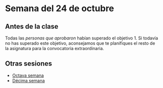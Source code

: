 # Semana del 24 de octubre

## Antes de la clase

Todas las *personas que aprobaron* habían superado el objetivo 1. Si todavía no
has superado este objetivo, aconsejamos que te planifiques el resto de la
asignatura para la convocatoria extraordinaria.



## Otras sesiones

* [Octava semana](semana-08.md)
* [Décima semana](semana-10.md)

